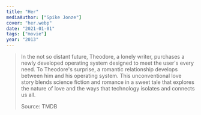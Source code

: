 ```yaml
---
title: "Her"
mediaAuthor: ["Spike Jonze"]
cover: "her.webp"
date: "2021-01-01"
tags: ["movie"]
year: "2013"
---
```


> In the not so distant future, Theodore, a lonely writer, purchases a newly developed operating system designed to meet the user's every need. To Theodore's surprise, a romantic relationship develops between him and his operating system. This unconventional love story blends science fiction and romance in a sweet tale that explores the nature of love and the ways that technology isolates and connects us all.
>
> Source: TMDB
